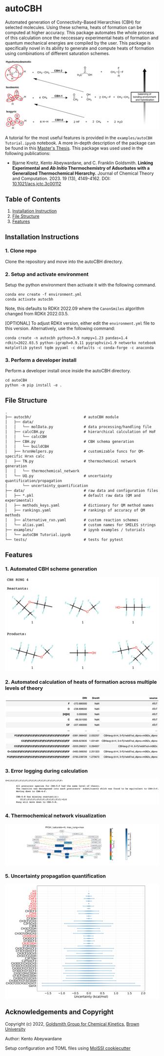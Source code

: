 # autoCBH
Automated generation of Connectivity-Based Hierarchies (CBH) for selected molecules. Using these schema, heats of formation can be computed at higher accuracy. This package automates the whole process of this calculation once the neccessary experimental heats of formation and quantum mechanical energies are compiled by the user. This package is specifically novel in its ability to generate and compute heats of formation using combinations of different saturation schemes.

![General CBH schematic](figures/CBH_schematic.png#center)

A tutorial for the most useful features is provided in the ```examples/autoCBH Tutorial.ipynb``` notebook.
A more in-depth description of the package can be found in this [Master's Thesis](https://repository.library.brown.edu/studio/item/bdr:t638etqc/). This package was used used in the following publications:
* Bjarne Kreitz, Kento Abeywardane, and C. Franklin Goldsmith. **Linking Experimental and _Ab Initio_ Thermochemistry of Adsorbates with a Generalized Thermochemical Hierarchy.** Journal of Chemical Theory and Computation. 2023. 19 (13), 4149-4162. DOI: [10.1021/acs.jctc.3c00112](https://doi.org/10.1021/acs.jctc.3c00112)

## Table of Contents
1. [Installation Instruction](#installation-instructions)
2. [File Structure](#file-structure)
3. [Features](#features)

## Installation Instructions
### 1. Clone repo
Clone the repository and move into the autoCBH directory.

### 2. Setup and activate environment
Setup the python environment then activate it with the following command.

```
conda env create -f environment.yml
conda activate autocbh
```
Note, this defaults to RDKit 2022.09 where the $\texttt{CanonSmiles}$ algorithm changed from RDKit 2022.03.5. 

\[OPTIONAL\] To adjust RDKit version, either edit the ```environment.yml``` file to this version. Alternatively, use the following command:

```
conda create -n autocbh python=3.9 numpy=1.23 pandas=1.4 rdkit=2022.03.5 python-igraph=0.9.11 pygraphviz=1.9 networkx notebook matplotlib pytest tqdm pyyaml -c defaults -c conda-forge -c anaconda
```

### 3. Perform a developer install
Perform a developer install once inside the autoCBH directory.
```
cd autoCBH
python -m pip install -e .
```

## File Structure
```
.
├── autocbh/                        # autoCBH module
│   ├── data/                       
│   │   └── molData.py              # data processing/handling file
│   ├── calcCBH.py                  # hierarchical calculation of HoF
│   │   └── calcCBH                 
│   ├── CBH.py                      # CBH schema generation
│   │   └── buildCBH                
│   ├── hrxnHelpers.py              # customizable funcs for QM-specific Hrxn calc
│   ├── TN.py                       # thermochemical network generation
│   │   └── thermochemical_network
│   └── UQ.py                       # uncertainty quantification/propagation
│       └── uncertainty_quantification 
├── data/                           # raw data and configuration files
│   ├── *.pkl                       # default raw data (QM and experimental)
│   ├── methods_keys.yaml           # dictionary for QM method names
│   ├── rankings.yaml               # rankings of accuracy of QM methods
│   ├── alternative_rxn.yaml        # custom reaction schemes
│   └── alias.yaml                  # custom names for SMILES strings
├── examples/                       # ipynb examples / tutorials
│   └── autoCBH Tutorial.ipynb      
└── tests/                          # tests for pytest
```


## Features
### 1. Automated CBH scheme generation
![GenX CBH-2](figures/CBHscheme_ex.png)

### 2. Automated calculation of heats of formation across multiple levels of theory
![Example output dataframe](figures/output_dataframe_example.png)

### 3. Error logging during calculation
![Error logging](figures/print_errors.png)

### 4. Thermochemical network visualization
![PFOA TN](figures/TN_PFOA_H.png)

### 5. Uncertainty propagation quantification
![UQ](figures/UQ_genx_rel.png)


## Acknowledgements and Copyright
Copyright (c) 2022, [Goldsmith Group for Chemical Kinetics](https://www.brown.edu/Departments/Engineering/Labs/Goldsmith/index.html), [Brown University](https://engineering.brown.edu/)

Author: Kento Abeywardane

Setup configuration and TOML files using [MolSSI cookiecutter](https://github.com/molssi/cookiecutter-cms)
